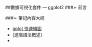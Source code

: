 ##數據可視化套件 — ggplot2
###➢ 前言

###➢ 筆記內容大綱

+ [qplot 快速繪圖](https://github.com/Carlhank/ggplot2-note/blob/master/Notes/qplot.md)
+ [進階語法概述]
+ 
